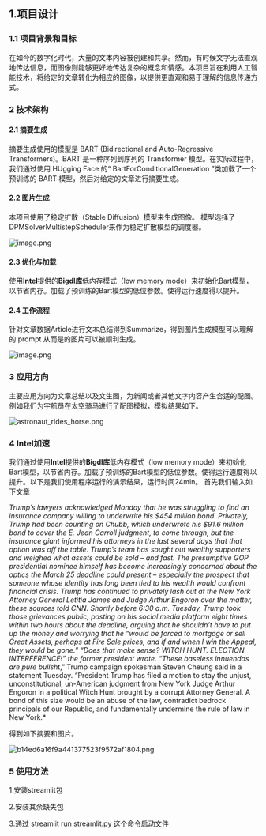 ## 1.项目设计
### 1.1 项目背景和目标
在如今的数字化时代，大量的文本内容被创建和共享。然而，有时候文字无法直观地传达信息，而图像则能够更好地传达复杂的概念和情感。本项目旨在利用人工智能技术，将给定的文章转化为相应的图像，以提供更直观和易于理解的信息传递方式。
### 2 技术架构
#### 2.1 摘要生成
摘要生成使用的模型是 BART (Bidirectional and Auto-Regressive Transformers)。BART 是一种序列到序列的 Transformer 模型。在实际过程中，我们通过使用 HUgging Face 的“ BartForConditionalGeneration ”类加载了一个预训练的 BART 模型，然后对给定的文章进行摘要生成。
#### 2.2 图片生成
本项目使用了稳定扩散（Stable Diffusion）模型来生成图像。
模型选择了DPMSolverMultistepScheduler来作为稳定扩散模型的调度器。

![image.png](https://cdn.nlark.com/yuque/0/2024/png/39023202/1711167956115-0b6efed3-0ef9-4b72-ac01-9a02f9a002a3.png#averageHue=%23e8cca8&clientId=u50a7ec6c-5997-4&from=paste&height=657&id=u7bdbd575&originHeight=657&originWidth=1572&originalType=binary&ratio=1&rotation=0&showTitle=false&size=154334&status=done&style=none&taskId=u222f2e91-6ebe-4feb-969b-dc8ffe3910c&title=&width=1572)

#### 2.3 优化与加载
使用**Intel**提供的**Bigdl库**低内存模式（low memory mode）来初始化Bart模型，以节省内存。加载了预训练的Bart模型的低位参数。使得运行速度得以提升。
#### 2.4 工作流程
针对文章数据Article进行文本总结得到Summarize，得到图片生成模型可以理解的 prompt 从而是的图片可以被顺利生成。

![image.png](https://cdn.nlark.com/yuque/0/2024/png/39023202/1711170405210-6ba5cf0c-5376-43fa-88b1-e99ccd85bcee.png#averageHue=%23f7f7f7&clientId=u50a7ec6c-5997-4&from=paste&height=460&id=u6ecf219e&originHeight=460&originWidth=696&originalType=binary&ratio=1&rotation=0&showTitle=false&size=24533&status=done&style=none&taskId=ub7af935a-e335-424d-9e85-ffd5115127f&title=&width=696)

### 3 应用方向
主要应用方向为文章总结以及文生图，为新闻或者其他文字内容产生合适的配图。例如我们为宇航员在太空骑马进行了配图模拟，模拟结果如下。

![astronaut_rides_horse.png](https://cdn.nlark.com/yuque/0/2024/png/39023202/1711170843079-a83c85d4-dc9b-4a2f-b195-ec8f0b4c2890.png#averageHue=%23886349&clientId=u50a7ec6c-5997-4&from=drop&id=uc93bb845&originHeight=512&originWidth=512&originalType=binary&ratio=1&rotation=0&showTitle=false&size=401120&status=done&style=none&taskId=u758de0e1-4c35-4821-b7c1-2bce5d73fe1&title=)

### 4 Intel加速
我们通过使用**Intel**提供的**Bigdl库**低内存模式（low memory mode）来初始化Bart模型，以节省内存。加载了预训练的Bart模型的低位参数。使得运行速度得以提升。以下是我们使用程序运行的演示结果，运行时间24min。
首先我们输入如下文章

*Trump’s lawyers acknowledged Monday that he was struggling to find an insurance company willing to underwrite his $454 million bond. Privately, Trump had been counting on Chubb, which underwrote his $91.6 million bond to cover the E. Jean Carroll judgment, to come through, but the insurance giant informed his attorneys in the last several days that that option was off the table.*
*Trump’s team has sought out wealthy supporters and weighed what assets could be sold – and fast. The presumptive GOP presidential nominee himself has become increasingly concerned about the optics the March 25 deadline could present – especially the prospect that someone whose identity has long been tied to his wealth would confront financial crisis. Trump has continued to privately lash out at the New York Attorney General Letitia James and Judge Arthur Engoron over the matter, these sources told CNN.*
*Shortly before 6:30 a.m. Tuesday, Trump took those grievances public, posting on his social media platform eight times within two hours about the deadline, arguing that he shouldn’t have to put up the money and worrying that he “would be forced to mortgage or sell Great Assets, perhaps at Fire Sale prices, and if and when I win the Appeal, they would be gone.”*
*“Does that make sense? WITCH HUNT. ELECTION INTERFERENCE!” the former president wrote.*
*“These baseless innuendos are pure bullsh*t,” Trump campaign spokesman Steven Cheung said in a statement Tuesday. “President Trump has filed a motion to stay the unjust, unconstitutional, un-American judgment from New York Judge Arthur Engoron in a political Witch Hunt brought by a corrupt Attorney General. A bond of this size would be an abuse of the law, contradict bedrock principals of our Republic, and fundamentally undermine the rule of law in New York.*

得到如下摘要和图片。

![b14ed6a16f9a441377523f9572af1804.png](https://cdn.nlark.com/yuque/0/2024/png/39023202/1711181949497-e2244ba9-757e-4113-ae58-a21a18e72006.png#averageHue=%23966f56&clientId=u0637c5e0-7f23-4&from=drop&id=uaa754c8b&originHeight=1010&originWidth=714&originalType=binary&ratio=1&rotation=0&showTitle=false&size=1155849&status=done&style=none&taskId=u0456bfae-7d70-484b-ae10-46de659638a&title=)

### 5 使用方法

1.安装streamlit包

2.安装其余缺失包

3.通过 streamlit run streamlit.py 这个命令启动文件


